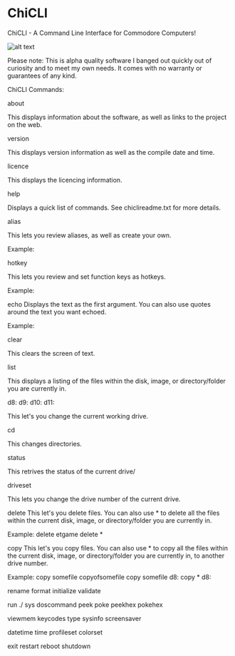 # ChiCLI
ChiCLI - A Command Line Interface for Commodore Computers!

![alt text](https://raw.githubusercontent.com/chironb/ChiCLI/main/ChiCLI_Screenshot.png?raw=true)





Please note: This is alpha quality software I banged out quickly out of curiosity and to meet my own needs. It comes with no warranty or guarantees of any kind. 

ChiCLI Commands:

about 

This displays information about the software, as well as links to the project on the web. 

version 

This displays version information as well as the compile date and time.

licence 

This displays the licencing information. 

help

Displays a quick list of commands. See chiclireadme.txt for more details.

alias

This lets you review aliases, as well as create your own.

Example:

hotkey

This lets you review and set function keys as hotkeys. 

Example: 

 echo
Displays the text as the first argument. You can also use quotes around the text you want echoed. 

Example:

 clear

This clears the screen of text. 

 list

This displays a listing of the files within the disk, image, or directory/folder you are currently in.

 d8: d9: d10: d11:

This let's you change the current working drive. 

 cd

This changes directories.

 status

This retrives the status of the current drive/

 driveset

This lets you change the drive number of the current drive.

 delete
This let's you delete files. You can also use * to delete all the files within the current disk, image, or directory/folder you are currently in.

Example: 
delete etgame
delete *

 copy
This let's you copy files. You can also use * to copy all the files within the current disk, image, or directory/folder you are currently in, to another drive number. 

Example:
copy somefile copyofsomefile
copy somefile d8:
copy * d8:

 rename
 format
 initialize
 validate

 run ./
 sys
 doscommand
 peek
 poke
 peekhex
 pokehex

 viewmem
 keycodes
 type
 sysinfo
 screensaver

 datetime
 time
 profileset
 colorset

 exit
 restart
 reboot
 shutdown


